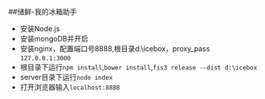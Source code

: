 ##储鲜-我的冰箱助手
- 安装Node.js 
- 安装mongoDB并开启
- 安装nginx，配置端口号8888,根目录d:\icebox，proxy_pass `127.0.0.1:3000`
- 根目录下运行`npm install`,`bower install`,`fis3 release --dist d:\icebox`
- server目录下运行`node index`
- 打开浏览器输入`localhost:8888`